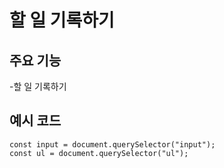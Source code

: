 # 할 일 기록하기

## 주요 기능

-할 일 기록하기

## 예시 코드

```const form = document.querySelector("form");
const input = document.querySelector("input");
const ul = document.querySelector("ul");
```
